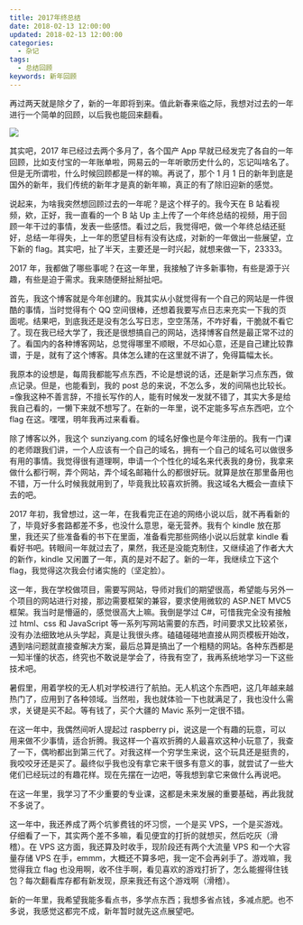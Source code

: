 ```yaml
---
title: 2017年终总结
date: 2018-02-13 12:00:00
updated: 2018-02-13 12:00:00
categories:
  - 杂记
tags:
  - 总结回顾
keywords: 新年回顾
---
```


再过两天就是除夕了，新的一年即将到来。值此新春来临之际，我想对过去的一年进行一个简单的回顾，以后我也能回来翻看。

<!--more-->

![](https://img.iszy.xyz/20190318211304.png)

其实吧，2017 年已经过去两个多月了，各个国产 App 早就已经发完了各自的一年回顾，比如支付宝的一年账单啦，网易云的一年听歌历史什么的，忘记叫啥名了。但是无所谓啦，什么时候回顾都是一样的嘛。再说了，那个 1 月 1 日的新年到底是国外的新年，我们传统的新年才是真的新年嘛，真正的有了除旧迎新的感觉。

说起来，为啥我突然想回顾过去的一年呢？是这个样子的。我今天在 B 站看视频，欸，正好，我一直看的一个 B 站 Up 主上传了一个年终总结的视频，用于回顾一年干过的事情，发表一些感悟。看过之后，我觉得吧，做一个年终总结还挺好，总结一年得失，上一年的愿望目标有没有达成，对新的一年做出一些展望，立下新的 flag。其实吧，扯了半天，主要还是一时兴起，就想来做一下，23333。

2017 年，我都做了哪些事呢？在这一年里，我接触了许多新事物，有些是源于兴趣，有些是迫于需求。我来随便掰扯掰扯吧。

首先，我这个博客就是今年创建的。我其实从小就觉得有一个自己的网站是一件很酷的事情，当时觉得有个 QQ 空间很棒，还想着我要写点日志来充实一下我的页面呢。结果吧，到底我还是没有怎么写日志，空空荡荡，不咋好看，干脆就不看它了。现在我已经大学了，我还是很想搞自己的网站，选择博客自然是最正常不过的了。看国内的各种博客网站，总觉得哪里不顺眼，不尽如心意，还是自己建比较靠谱，于是，就有了这个博客。具体怎么建的在这里就不讲了，免得篇幅太长。

我原本的设想是，每周我都能写点东西，不论是想说的话，还是新学习点东西，做点记录。但是，也能看到，我的 post 总的来说，不怎么多，发的间隔也比较长。=像我这种不善言辞，不擅长写作的人，能有时候发一发就不错了，其实大多是给我自己看的，一懒下来就不想写了。在新的一年里，说不定能多写点东西吧，立个 flag 在这。嘿嘿，明年我再过来看看。

除了博客以外，我这个 sunziyang.com 的域名好像也是今年注册的。我有一门课的老师跟我们讲，一个人应该有一个自己的域名，拥有一个自己的域名可以做很多有用的事情。我觉得很有道理啊，申请一个个性化的域名来代表我的身份，我拿来做什么都行啊，弄个网站，弄个域名邮箱什么的都很好玩。就算是放在那里备用也不错，万一什么时候我就用到了，毕竟我比较喜欢折腾。我这域名大概会一直续下去的吧。

2017 年初，我曾想过，这一年，在我看完正在追的网络小说以后，就不再看新的了，毕竟好多套路都差不多，也没什么意思，毫无营养。我有个 kindle 放在那里，我还买了些准备看的书下在里面，准备看完那些网络小说以后就拿 kindle 看看好书吧。转眼间一年就过去了，果然，我还是没能克制住，又继续追了作者大大的新作，kindle 又闲置了一年，真的是对不起了。新的一年，我继续立下这个 flag，我觉得这次我会付诸实施的（坚定脸）。

这一年，我在学校做项目，需要写网站，导师对我们的期望很高，希望能与另外一个项目的网站进行对接，那边需要框架的兼容，要求使用微软的 ASP.NET MVC5 框架。我当时是懵逼的，感觉很高大上嘛。我倒是学过 C#，可惜我完全没有接触过 html、css 和 JavaScript 等一系列写网站需要的东西，时间要求又比较紧张，没有办法细致地从头学起，真是让我很头疼。磕磕碰碰地直接从网页模板开始改，遇到啥问题就直接查解决方案，最后总算是搞出了一个粗糙的网站。各种东西都是一知半懂的状态，终究也不敢说是学会了，待我有空了，我再系统地学习一下这些技术吧。

暑假里，用着学校的无人机对学校进行了航拍。无人机这个东西吧，这几年越来越热门了，应用到了各种领域。当然啦，我也就体验一下也就满足了，我也没什么需求，关键是买不起。等有钱了，买个大疆的 Mavic 系列一定很不错。

在这一年中，我偶然间听人提起过 raspberry pi，说这是一个有趣的玩意，可以用来做不少事情，适合折腾。我这样一个喜欢折腾的人最喜欢这种小玩意了，我查了一下，偶哟都出到第三代了。对我这样一个穷学生来说，这个玩具还是挺贵的，我咬咬牙还是买了。最终似乎我也没有拿它来干很多有意义的事，就尝试了一些大佬们已经玩过的有趣花样。现在先摆在一边吧，等我想到拿它来做什么再说吧。

在这一年里，我学习了不少重要的专业课，这都是未来发展的重要基础，再此我就不多说了。

这一年中，我还养成了两个坑爹费钱的坏习惯，一个是买 VPS，一个是买游戏。仔细看了一下，其实两个差不多嘛，看见便宜的打折的就想买，然后吃灰（滑稽）。在 VPS 这方面，我还算及时收手，现阶段还有两个大流量 VPS 和一个大容量存储 VPS 在手，emmm，大概还不算多吧，我一定不会再剁手了。游戏嘛，我觉得我立 flag 也没用啊，收不住手啊，看见喜欢的游戏打折了，怎么能握得住钱包？每次翻看库存都有新发现，原来我还有这个游戏啊（滑稽）。

新的一年里，我希望我能多看点书，多学点东西；我想多省点钱，多减点肥。也不多说，我感觉这都完不成，新年暂时就先这点展望吧。
